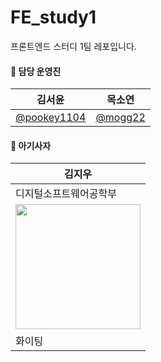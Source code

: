 # FE_study1

프론트엔드 스터디 1팀 레포입니다.

#### 🦁 담당 운영진

| 김서윤                                       | 목소연                               |
| -------------------------------------------- | ------------------------------------ |
| [@pookey1104](https://github.com/pookey1104) | [@mogg22](https://github.com/mogg22) |

#### 🦁 아기사자

| 김지우                                                                         |
| ------------------------------------------------------------------------------ |
| 디지털소프트웨어공학부                                                         |
| <img height="200" src="https://avatars.githubusercontent.com/u/202631635?v=4"> |
| 화이팅                                                                         |
